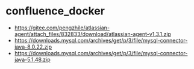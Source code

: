 # confluence_docker

- https://gitee.com/pengzhile/atlassian-agent/attach_files/832833/download/atlassian-agent-v1.3.1.zip
- https://downloads.mysql.com/archives/get/p/3/file/mysql-connector-java-8.0.22.zip
- https://downloads.mysql.com/archives/get/p/3/file/mysql-connector-java-5.1.48.zip
